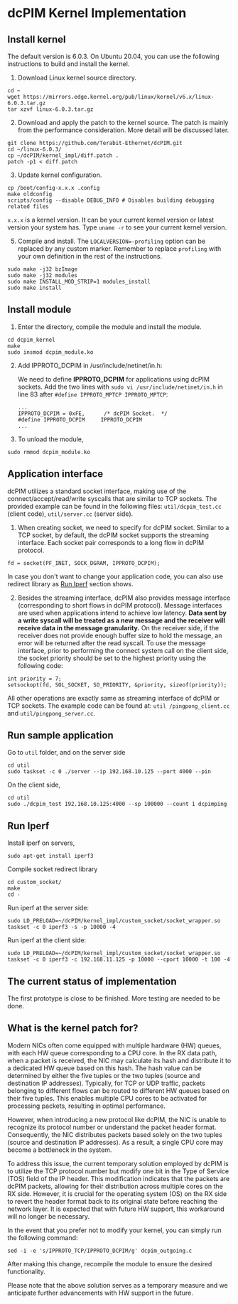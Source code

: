 # dcPIM Kernel Implementation


## Install kernel
The default version is 6.0.3. On Ubuntu 20.04, you can use the following instructions to build and install the kernel.

1. Download Linux kernel source directory.

```
cd ~
wget https://mirrors.edge.kernel.org/pub/linux/kernel/v6.x/linux-6.0.3.tar.gz
tar xzvf linux-6.0.3.tar.gz
```

2. Download and apply the patch to the kernel source. The patch is mainly from the performance consideration. More detail will be discussed later.

```
git clone https://github.com/Terabit-Ethernet/dcPIM.git
cd ~/linux-6.0.3/
cp ~/dcPIM/kernel_impl/diff.patch .
patch -p1 < diff.patch
```

3. Update kernel configuration.

```
cp /boot/config-x.x.x .config
make oldconfig
scripts/config --disable DEBUG_INFO # Disables building debugging related files
```
`x.x.x` is a kernel version. It can be your current kernel version or latest version your system has. Type  `uname -r` to see your current kernel version.

5. Compile and install. The `LOCALVERSION=-profiling` option can be replaced by any custom marker. Remember to replace `profiling` with your own definition in the rest of the instructions.

```
sudo make -j32 bzImage
sudo make -j32 modules
sudo make INSTALL_MOD_STRIP=1 modules_install
sudo make install
```

## Install module 
1. Enter the directory, compile the module and install the module.
```
cd dcpim_kernel
make
sudo insmod dcpim_module.ko
```
2. Add IPPROTO_DCPIM in /usr/include/netinet/in.h:

   We need to define **IPPROTO_DCPIM** for applications using dcPIM sockets. Add the two lines with `sudo vi /usr/include/netinet/in.h` in line 83 after `#define IPPROTO_MPTCP	IPPROTO_MPTCP`:

   ```
   ...
   IPPROTO_DCPIM = 0xFE,      /* dcPIM Socket.  */
   #define IPPROTO_DCPIM     IPPROTO_DCPIM
   ...
   ```
2. To unload the module,
```
sudo rmmod dcpim_module.ko
```
## Application interface 
dcPIM utilizes a standard socket interface, making use of the connect/accept/read/write syscalls that are similar to TCP sockets. The provided example can be found in the following files:
`util/dcpim_test.cc` (client code),
`util/server.cc` (server side).

1. When creating socket, we need to specify for dcPIM socket. Similar to a TCP socket, by default, the dcPIM socket supports the streaming interface. Each socket pair corresponds to a long flow in dcPIM protocol.
```
fd = socket(PF_INET, SOCK_DGRAM, IPPROTO_DCPIM);
```
In case you don't want to change your application code, you can also use redirect library as [Run Iperf](#run-iperf) section shows.

2. Besides the streaming interface, dcPIM also provides message interface (corresponding to short flows in dcPIM protocol). Message interfaces are used when applications intend to achieve low latency. **Data sent by a write syscall will be treated as a new message and the receiver will receive data in the message granularity.** On the receiver side, if the receiver does not provide enough buffer size to hold the message, an error will be returned after the read syscall. To use the message interface, prior to performing the connect system call on the client side, the socket priority should be set to the highest priority using the following code:
```
int priority = 7;
setsockopt(fd, SOL_SOCKET, SO_PRIORITY, &priority, sizeof(priority));
```
All other operations are exactly same as streaming interface of dcPIM or TCP sockets. The example code can be found at: `util
/pingpong_client.cc` and `util/pingpong_server.cc`.

## Run sample application

Go to `util` folder, and on the server side
```
cd util
sudo taskset -c 0 ./server --ip 192.168.10.125 --port 4000 --pin 
```

On the client side,
```
cd util
sudo ./dcpim_test 192.168.10.125:4000 --sp 100000 --count 1 dcpimping
```
## Run Iperf

Install iperf on servers,
```
sudo apt-get install iperf3
```

Compile socket redirect library

```
cd custom_socket/
make
cd -
```

Run iperf at the server side:

```
sudo LD_PRELOAD=~/dcPIM/kernel_impl/custom_socket/socket_wrapper.so taskset -c 0 iperf3 -s -p 10000 -4
```

Run iperf at the client side:

```
sudo LD_PRELOAD=~/dcPIM/kernel_impl/custom_socket/socket_wrapper.so taskset -c 0 iperf3 -c 192.168.11.125 -p 10000 --cport 10000 -t 100 -4
```

## The current status of implementation
The first prototype is close to be finished. More testing are needed to be done.

## What is the kernel patch for?
Modern NICs often come equipped with multiple hardware (HW) queues, with each HW queue corresponding to a CPU core. In the RX data path, when a packet is received, the NIC may calculate its hash and distribute it to a dedicated HW queue based on this hash. The hash value can be determined by either the five tuples or the two tuples (source and destination IP addresses). Typically, for TCP or UDP traffic, packets belonging to different flows can be routed to different HW queues based on their five tuples. This enables multiple CPU cores to be activated for processing packets, resulting in optimal performance.

However, when introducing a new protocol like dcPIM, the NIC is unable to recognize its protocol number or understand the packet header format. Consequently, the NIC distributes packets based solely on the two tuples (source and destination IP addresses). As a result, a single CPU core may become a bottleneck in the system.

To address this issue, the current temporary solution employed by dcPIM is to utilize the TCP protocol number but modify one bit in the Type of Service (TOS) field of the IP header. This modification indicates that the packets are dcPIM packets, allowing for their distribution across multiple cores on the RX side. However, it is crucial for the operating system (OS) on the RX side to revert the header format back to its original state before reaching the network layer. It is expected that with future HW support, this workaround will no longer be necessary.

In the event that you prefer not to modify your kernel, you can simply run the following command:
```
sed -i -e 's/IPPROTO_TCP/IPPROTO_DCPIM/g' dcpim_outgoing.c
```
After making this change, recompile the module to ensure the desired functionality.

Please note that the above solution serves as a temporary measure and we anticipate further advancements with HW support in the future.
